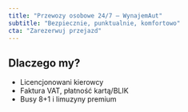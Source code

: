 ```yaml
---
title: "Przewozy osobowe 24/7 — WynajemAut"
subtitle: "Bezpiecznie, punktualnie, komfortowo"
cta: "Zarezerwuj przejazd"
---
```

## Dlaczego my?
- Licencjonowani kierowcy
- Faktura VAT, płatność kartą/BLIK
- Busy 8+1 i limuzyny premium
